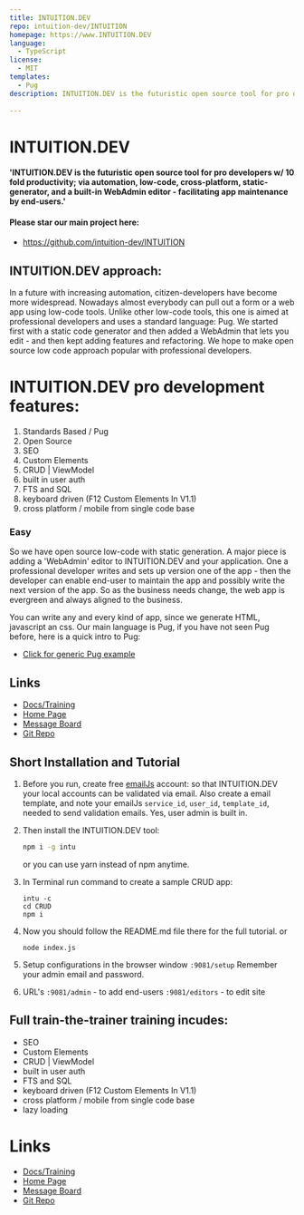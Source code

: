 ```yaml
---
title: INTUITION.DEV
repo: intuition-dev/INTUITION
homepage: https://www.INTUITION.DEV
language:
  - TypeScript
license:
  - MIT
templates:
  - Pug
description: INTUITION.DEV is the futuristic open source tool for pro developers w/ 10 fold productivity; via automation, low-code, cross-platform, static-generator, and a built-in WebAdmin editor - facilitating app maintenance by end-users.
 
---
```


# INTUITION.DEV

#### 'INTUITION.DEV is the futuristic open source tool for pro developers w/ 10 fold productivity; via automation, low-code, cross-platform, static-generator, and a built-in WebAdmin editor - facilitating app maintenance by end-users.'

#### Please star our main project here:
- https://github.com/intuition-dev/INTUITION

## INTUITION.DEV approach:

In a future with increasing automation, citizen-developers have become more widespread. Nowadays almost everybody can pull out a form or a web app using low-code tools.
Unlike other low-code tools, this one is aimed at professional developers and uses a standard language: Pug. We started first with a static code generator and then added a WebAdmin that lets you edit - and then kept adding features and refactoring. We hope to make open source low code approach popular with professional developers.

# INTUITION.DEV pro development features:

1. Standards Based / Pug
1. Open Source
1. SEO
2. Custom Elements
2. CRUD | ViewModel
2. built in user auth
2. FTS and SQL
2. keyboard driven (F12 Custom Elements In V1.1)
2. cross platform / mobile from single code base


### Easy

So we have open source low-code with static generation.
A major piece is adding a 'WebAdmin' editor to INTUITION.DEV and your application. One a professional developer writes and sets up version one of the app - then the developer can
 enable end-user to maintain the app and possibly write the next version of the app. So as the business needs change, the web app is evergreen and always aligned to the business. 

You can write any and every kind of app, since we generate  HTML, javascript an css.  Our main language is Pug, if you have not seen Pug before, here is a quick intro to Pug:
- [Click for generic Pug example](http://pug.mbake.org)


## Links

- [Docs/Training](http://docs.mbake.org)
- [Home Page](https://www.INTUITION.DEV)
- [Message Board ](http://forum.mbake.org)
- [Git Repo](http://git.mbake.org)

## Short Installation and Tutorial

1. Before you run, create free [emailJs](https://www.emailjs.com) account: so that INTUITION.DEV your local accounts can be validated via email. Also create a email template, and note your emailJs `service_id`, `user_id`,  `template_id`, needed to send validation emails. Yes, user admin is built in.

2. Then install the INTUITION.DEV tool:
    ```bash
    npm i -g intu
    ```
    or you can use yarn instead of npm anytime.

3. In Terminal run command to create a sample CRUD app: 
    ```
    intu -c
    cd CRUD
    npm i
    ```

4. Now you should follow the README.md file there for the full tutorial.
or
    ```
    node index.js
    ```

5. Setup configurations in the browser window `:9081/setup`
   Remember your admin email and password.

6. URL's
   `:9081/admin` - to add end-users
   `:9081/editors` - to edit site

## Full train-the-trainer training incudes:
- SEO
-  Custom Elements
- CRUD | ViewModel
- built in user auth
- FTS and SQL
- keyboard driven (F12 Custom Elements In V1.1)
- cross platform / mobile from single code base
- lazy loading


# Links

- [Docs/Training](http://docs.mbake.org)
- [Home Page](https://www.INTUITION.DEV)
- [Message Board ](http://forum.mbake.org)
- [Git Repo](http://git.mbake.org)
